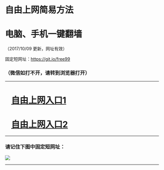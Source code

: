 ﻿# 自由上网简易方法

# 电脑、手机一键翻墙

（2017/10/09 更新，网址有效）

固定短网址：https://git.io/free99

### （微信如打不开，请转到浏览器打开）


***





# &nbsp;&nbsp; <a href="http://ft628928294.fwq-tz-1001.info/fwqtz01.html?t=100900122003 " target="_blank">自由上网入口1</a>
# &nbsp;&nbsp; <a href="http://ft3198032638.fwq-tz-1002.info/fwqtz02.html?t=100900119525 " target="_blank">自由上网入口2</a>
***

### 请记住下图中固定短网址：

<img src="https://s3-us-west-2.amazonaws.com/fwq-1001/yjfq-20170905okok.png" /> 


***

